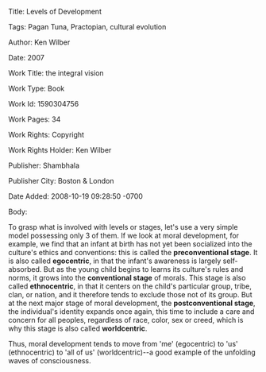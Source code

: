 Title:  Levels of Development

Tags:   Pagan Tuna, Practopian, cultural evolution

Author: Ken Wilber

Date:   2007

Work Title: the integral vision

Work Type: Book

Work Id: 1590304756

Work Pages: 34

Work Rights: Copyright

Work Rights Holder: Ken Wilber

Publisher: Shambhala

Publisher City: Boston &amp; London

Date Added: 2008-10-19 09:28:50 -0700

Body: 

To grasp what is involved with levels or stages, let's use a very simple model possessing only 3 of them. If we look at moral development, for example, we find that an infant at birth has not yet been socialized into the culture's ethics and conventions: this is called the <strong>preconventional stage</strong>. It is also called <strong>egocentric</strong>, in that the infant's awareness is largely self-absorbed. But as the young child begins to learns its culture's rules and norms, it grows into the <strong>conventional stage</strong> of morals. This stage is also called <strong>ethnocentric</strong>, in that it centers on the child's particular group, tribe, clan, or nation, and it therefore tends to exclude those not of its group. But at the next major stage of moral development, the <strong>postconventional stage</strong>, the individual's identity expands once again, this time to include a care and concern for all peoples, regardless of race, color, sex or creed, which is why this stage is also called <strong>worldcentric</strong>. 

Thus, moral development tends to move from 'me' (egocentric) to 'us' (ethnocentric) to 'all of us' (worldcentric)--a good example of the unfolding waves of consciousness.
